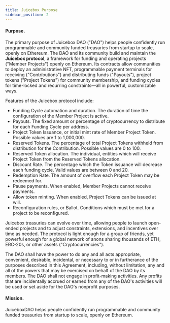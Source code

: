 ```yaml
---
title: Juicebox Purpose
sidebar_position: 2
---
```


#### Purpose.

The primary purpose of Juicebox DAO ("DAO") helps people confidently run programmable and community funded treasuries from startup to scale, openly on Ethereum. The DAO and its community build and maintain the **Juicebox protocol**, a framework for funding and operating projects ("Member Projects") openly on Ethereum. Its contracts allow communities to deploy an administrative NFT, programmable payment terminals for receiving ("Contributions") and distributing funds ("Payouts"), project tokens ("Project Tokens") for community membership, and funding cycles for time-locked and recurring constraints—all in powerful, customizable ways.

Features of the Juicebox protocol include:

-   Funding Cycle automation and duration. The duration of time the configuration of the Member Project is active.
-   Payouts. The fixed amount or percentage of cryptocurrency to distribute for each Funding Cycle per address.
-   Project Token Issuance, or initial mint rate of Member Project Token. Possible values are 1 to 1,000,000.
-   Reserved Tokens. The percentage of total Project Tokens withheld from distribution for the Contribution. Possible values are 0 to 100.
-   Reserved Token allocation. The individual, entities which will receive Project Token from the Reserved Tokens allocation.
-   Discount Rate. The percentage which the Token issuance will decrease each funding cycle. Valid values are between 0 and 20.
-   Redemption Rate. The amount of overflow each Project Token may be redeemed for.
-   Pause payments. When enabled, Member Projects cannot receive payments.
-   Allow token minting. When enabled, Project Tokens can be issued at will.
-   Reconfiguration rules, or Ballot. Conditions which must be met for a project to be reconfigured.

Juicebox treasuries can evolve over time, allowing people to launch open-ended projects and to adjust constraints, extensions, and incentives over time as needed. The protocol is light enough for a group of friends, yet powerful enough for a global network of anons sharing thousands of ETH, ERC-20s, or other assets ("Cryptocurrencies").

The DAO shall have the power to do any and all acts appropriate, convenient, desirable, incidental, or necessary to or in furtherance of the purposes described in this Agreement, including, without limitation, any and all of the powers that may be exercised on behalf of the DAO by its members. The DAO shall not engage in profit-making activities. Any profits that are incidentally accrued or earned from any of the DAO's activities will be used or set aside for the DAO's nonprofit purposes.

#### Mission.

JuiceboxDAO helps people confidently run programmable and community funded treasuries from startup to scale, openly on Ethereum.
